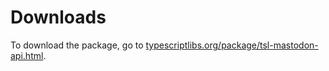 Downloads
=========

To download the package, go to
[typescriptlibs.org/package/tsl-mastodon-api.html](https://typescriptlibs.org/package/tsl-mastodon-api.html).

<script type="text/javascript">location.href="https://typescriptlibs.org/package/tsl-mastodon-api.html";</script>
